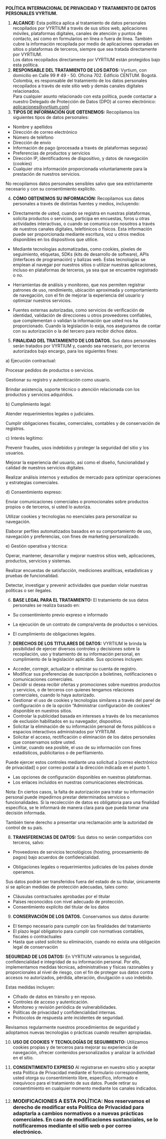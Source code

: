 **POLÍTICA INTERNACIONAL DE PRIVACIDAD Y TRATAMIENTO DE DATOS PERSONALES VYRTIUM.**

1. **ALCANCE:** Esta política aplica al tratamiento de datos personales recopilados por VYRTIUM  a través de sus sitios web, aplicaciones móviles, plataformas digitales, canales de atención y puntos de contacto, así como en formularios en línea o fuera de línea. También cubre la información recopilada por medio de aplicaciones operadas en sitios o plataformas de terceros, siempre que sea tratada directamente por VYRTIUM.  
   Los datos recopilados directamente por VYRTIUM están protegidos bajo esta política.   
2. **RESPONSABLE DEL TRATAMIENTO DE LOS DATOS:** Vyrtium, con domicilio en Calle 99 \# 49 \- 50\. Oficina 702\. Edificio CENTUM. Bogotá. Colombia, es responsable del tratamiento de los datos personales recopilados a través de este sitio web y demás canales digitales relacionados.  
   Para cualquier asunto relacionado con esta política, puede contactar a nuestro Delegado de Protección de Datos (DPO) al correo electrónico: aplicaciones@vyrtium.com|  
3. **TIPOS DE INFORMACIÓN QUE OBTENEMOS:** Recopilamos los siguientes tipos de datos personales:

* Nombre y apellidos  
* Dirección de correo electrónico  
* Número de teléfono  
* Dirección de envío  
* Información de pago (procesada a través de plataformas seguras)  
* Preferencias de productos y servicios  
* Dirección IP, identificadores de dispositivo, y datos de navegación (cookies)  
* Cualquier otra información proporcionada voluntariamente para la prestación de nuestros servicios.

No recopilamos datos personales sensibles salvo que sea estrictamente necesario y con su consentimiento explícito.

4. **CÓMO OBTENEMOS SU INFORMACIÓN:** Recopilamos sus datos personales a través de distintas fuentes y medios, incluyendo:  
     
* Directamente de usted, cuando se registra en nuestras plataformas, solicita productos o servicios, participa en encuestas, foros u otras actividades interactivas, o cuando se comunica con nosotros a través de nuestros canales digitales, telefónicos o físicos. Esta información puede ser proporcionada mediante escritura, voz u otros medios disponibles en los dispositivos que utilice.

* Mediante tecnologías automatizadas, como cookies, píxeles de seguimiento, etiquetas, SDKs (kits de desarrollo de software), APIs (interfaces de programación) y balizas web. Estas tecnologías se emplean al navegar por nuestros sitios o utilizar nuestras aplicaciones, incluso en plataformas de terceros, ya sea que se encuentre registrado o no.  
    
* Herramientas de análisis y monitoreo, que nos permiten registrar patrones de uso, rendimiento, ubicación aproximada y comportamiento de navegación, con el fin de mejorar la experiencia del usuario y optimizar nuestros servicios.  
    
* Fuentes externas autorizadas, como servicios de verificación de identidad, validación de direcciones u otros proveedores confiables, que complementan o validan la información que usted nos ha proporcionado. Cuando la legislación lo exija, nos aseguramos de contar con su autorización o la del tercero para recibir dichos datos.  
    
    
5. **FINALIDAD DEL TRATAMIENTO DE LOS DATOS.** Sus datos personales serán tratados por VYRTIUM y, cuando sea necesario, por terceros autorizados bajo encargo, para los siguientes fines:

a) Ejecución contractual:

Procesar pedidos de productos o servicios.

Gestionar su registro y autenticación como usuario.

Brindar asistencia, soporte técnico o atención relacionada con los productos y servicios adquiridos.

b) Cumplimiento legal:

Atender requerimientos legales o judiciales.

Cumplir obligaciones fiscales, comerciales, contables y de conservación de registros.

c) Interés legítimo:

Prevenir fraudes, usos indebidos y proteger la seguridad del sitio y los usuarios.

Mejorar la experiencia del usuario, así como el diseño, funcionalidad y calidad de nuestros servicios digitales.

Realizar análisis internos y estudios de mercado para optimizar operaciones y estrategias comerciales.

d) Consentimiento expreso:

Enviar comunicaciones comerciales o promocionales sobre productos propios o de terceros, si usted lo autoriza.

Utilizar cookies y tecnologías no esenciales para personalizar su navegación.

Elaborar perfiles automatizados basados en su comportamiento de uso, navegación y preferencias, con fines de marketing personalizado.

e) Gestión operativa y técnica:

Operar, mantener, desarrollar y mejorar nuestros sitios web, aplicaciones, productos, servicios y sistemas.

Realizar encuestas de satisfacción, mediciones analíticas, estadísticas y pruebas de funcionalidad.

Detectar, investigar y prevenir actividades que puedan violar nuestras políticas o ser ilegales.

6. **BASE LEGAL PARA EL TRATAMIENTO:** El tratamiento de sus datos personales se realiza basado en:

* Su consentimiento previo expreso e informado

* La ejecución de un contrato de compra/venta de productos o servicios.

* El cumplimiento de obligaciones legales.

7. **DERECHOS DE LOS TITULARES DE DATOS:** VYRTIUM le brinda la posibilidad de ejercer diversos controles y decisiones sobre la recopilación, uso y tratamiento de su información personal, en cumplimiento de la legislación aplicable.  Sus opciones incluyen:

* Acceder, corregir, actualizar o eliminar su cuenta de registro.  
* Modificar sus preferencias de suscripción a boletines, notificaciones o comunicaciones comerciales.  
* Decidir si desea recibir ofertas y promociones sobre nuestros productos y servicios, o de terceros con quienes tengamos relaciones comerciales, cuando lo haya autorizado.  
* Gestionar el uso de cookies y tecnologías similares a través del panel de configuración o de la opción “Administrar configuración de cookies” disponible en nuestros sitios.  
* Controlar la publicidad basada en intereses a través de los mecanismos de exclusión habilitados en su navegador, dispositivo.  
* Solicitar la eliminación de su información personal de foros públicos o espacios interactivos administrados por VYRTIUM.  
* Solicitar el acceso, rectificación o eliminación de los datos personales que conservamos sobre usted.  
* Limitar, cuando sea posible, el uso de su información con fines estadísticos, publicitarios o de perfilamiento.

Puede ejercer estos controles mediante una solicitud a \[correo electrónico de privacidad\] o por correo postal a la dirección indicada en el punto 1\.

* Las opciones de configuración disponibles en nuestras plataformas.  
* Los enlaces incluidos en nuestras comunicaciones electrónicas.

Nota: En ciertos casos, la falta de autorización para tratar su información personal puede impedirnos prestar determinados servicios o funcionalidades. Si la recolección de datos es obligatoria para una finalidad específica, se le informará de manera clara para que pueda tomar una decisión informada.

También tiene derecho a presentar una reclamación ante la autoridad de control de su país.

8. **TRANSFERENCIAS DE DATOS:** Sus datos no serán compartidos con terceros, salvo:

* Proveedores de servicios tecnológicos (hosting, procesamiento de pagos) bajo acuerdos de confidencialidad.

* Obligaciones legales o requerimientos judiciales de los países donde operamos.

Sus datos podrán ser transferidos fuera del estado de su titular, únicamente si se aplican medidas de protección adecuadas, tales como:

* Cláusulas contractuales aprobadas por el titular  
* Países reconocidos con nivel adecuado de protección.  
* Consentimiento explícito del titular de los datos

9. **CONSERVACIÓN DE LOS DATOS.** Conservamos sus datos durante:

* El tiempo necesario para cumplir con las finalidades del tratamiento  
* El plazo legal obligatorio para cumplir con normativas contables, fiscales o contractuales  
* Hasta que usted solicite su eliminación, cuando no exista una obligación legal de conservación

**SEGURIDAD DE LOS DATOS:** En VYRTIUM valoramos la seguridad, confidencialidad e integridad de su información personal. Por ello, implementamos medidas técnicas, administrativas y físicas razonables y proporcionales al nivel de riesgo, con el fin de proteger sus datos contra accesos no autorizados, pérdida, alteración, divulgación o uso indebido.

Estas medidas incluyen:

* Cifrado de datos en tránsito y en reposo.  
* Controles de acceso y autenticación.  
* Monitoreo y revisión periódica de vulnerabilidades.  
* Políticas de privacidad y confidencialidad internas.  
* Protocolos de respuesta ante incidentes de seguridad.

Revisamos regularmente nuestros procedimientos de seguridad y adoptamos nuevas tecnologías o prácticas cuando resulten apropiadas.

10. **USO DE COOKIES Y TECNOLOGÍAS DE SEGUIMIENTO:** Utilizamos cookies propias y de terceros para mejorar su experiencia de navegación, ofrecer contenidos personalizados y analizar la actividad en el sitio.  
      
11. **CONSENTIMIENTO EXPRESO** Al registrarse en nuestro sitio y aceptar esta Política de Privacidad mediante el formulario correspondiente, usted otorga su consentimiento libre, específico, informado e inequívoco para el tratamiento de sus datos. Puede retirar su consentimiento en cualquier momento mediante los canales indicados.  
    

12. ### **MODIFICACIONES A ESTA POLÍTICA:** Nos reservamos el derecho de modificar esta Política de Privacidad para adaptarla a cambios normativos o a nuevas prácticas comerciales. En caso de modificaciones sustanciales, se lo notificaremos mediante el sitio web o por correo electrónico.

